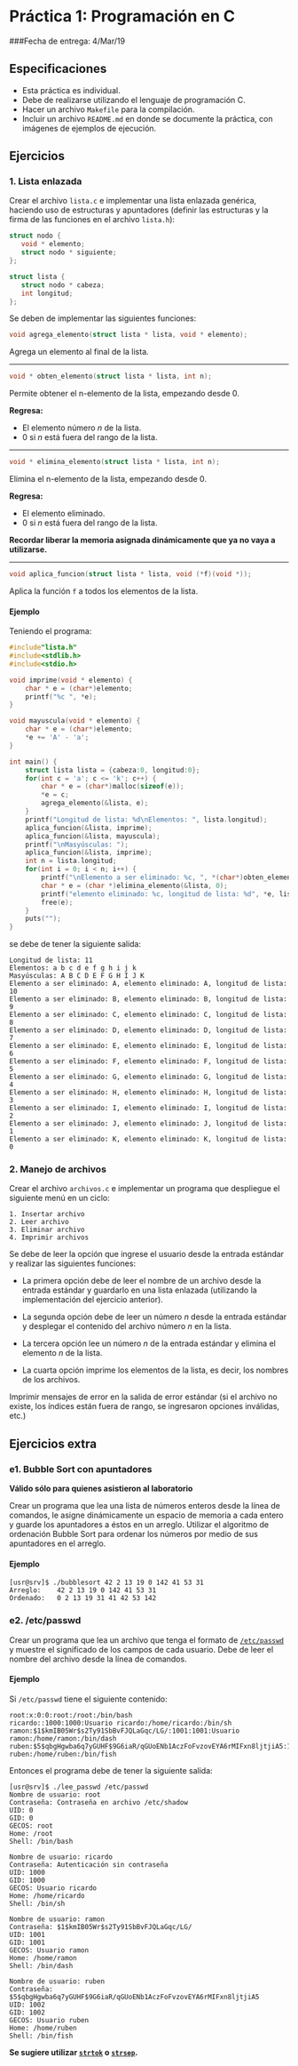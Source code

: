 # Práctica 1: Programación en C

###Fecha de entrega: 4/Mar/19

## Especificaciones

+ Esta práctica es individual.
+ Debe de realizarse utilizando el lenguaje de programación C.
+ Hacer un archivo `Makefile` para la compilación.
+ Incluir un archivo `README.md` en donde se documente la práctica, con imágenes de ejemplos de ejecución. 

## Ejercicios

### 1. Lista enlazada

Crear el archivo `lista.c` e implementar una lista enlazada genérica, haciendo uso de estructuras y apuntadores (definir las estructuras y la firma de las funciones en el archivo `lista.h`):

```c
struct nodo {
   void * elemento;
   struct nodo * siguiente;
};

struct lista {
   struct nodo * cabeza;
   int longitud;
};
```

Se deben de implementar las siguientes funciones:
```c
void agrega_elemento(struct lista * lista, void * elemento);
```
Agrega un elemento al final de la lista.


---


```c
void * obten_elemento(struct lista * lista, int n);
```
Permite obtener el n-elemento de la lista, empezando desde 0.

**Regresa:**

+ El elemento número *n* de la lista.
+ 0 si *n* está fuera del rango de la lista.

---


```c
void * elimina_elemento(struct lista * lista, int n); 
```
Elimina el n-elemento de la lista, empezando desde 0.

**Regresa:**

+ El elemento eliminado.
+ 0 si *n* está fuera del rango de la lista.

**Recordar liberar la memoria asignada dinámicamente que ya no vaya a utilizarse.**

---

```c
void aplica_funcion(struct lista * lista, void (*f)(void *)); 
```
Aplica la función `f` a todos los elementos de la lista.

#### Ejemplo

Teniendo el programa:

```c
#include"lista.h"
#include<stdlib.h>
#include<stdio.h>

void imprime(void * elemento) {
    char * e = (char*)elemento;
    printf("%c ", *e);
}

void mayuscula(void * elemento) {
    char * e = (char*)elemento;
    *e += 'A' - 'a';
}

int main() {
    struct lista lista = {cabeza:0, longitud:0};
    for(int c = 'a'; c <= 'k'; c++) {
        char * e = (char*)malloc(sizeof(e));
        *e = c;
        agrega_elemento(&lista, e);
    }
    printf("Longitud de lista: %d\nElementos: ", lista.longitud);
    aplica_funcion(&lista, imprime);
    aplica_funcion(&lista, mayuscula);
    printf("\nMasyúsculas: ");
    aplica_funcion(&lista, imprime);
    int n = lista.longitud;
    for(int i = 0; i < n; i++) {
        printf("\nElemento a ser eliminado: %c, ", *(char*)obten_elemento(&lista, 0));
        char * e = (char *)elimina_elemento(&lista, 0);
        printf("elemento eliminado: %c, longitud de lista: %d", *e, lista.longitud);
        free(e);
    }
    puts("");
}
```

se debe de tener la siguiente salida:

```
Longitud de lista: 11
Elementos: a b c d e f g h i j k 
Masyúsculas: A B C D E F G H I J K 
Elemento a ser eliminado: A, elemento eliminado: A, longitud de lista: 10
Elemento a ser eliminado: B, elemento eliminado: B, longitud de lista: 9
Elemento a ser eliminado: C, elemento eliminado: C, longitud de lista: 8
Elemento a ser eliminado: D, elemento eliminado: D, longitud de lista: 7
Elemento a ser eliminado: E, elemento eliminado: E, longitud de lista: 6
Elemento a ser eliminado: F, elemento eliminado: F, longitud de lista: 5
Elemento a ser eliminado: G, elemento eliminado: G, longitud de lista: 4
Elemento a ser eliminado: H, elemento eliminado: H, longitud de lista: 3
Elemento a ser eliminado: I, elemento eliminado: I, longitud de lista: 2
Elemento a ser eliminado: J, elemento eliminado: J, longitud de lista: 1
Elemento a ser eliminado: K, elemento eliminado: K, longitud de lista: 0
```

### 2. Manejo de archivos

Crear el archivo `archivos.c` e implementar un programa que despliegue el siguiente menú en un ciclo:

```
1. Insertar archivo
2. Leer archivo
3. Eliminar archivo
4. Imprimir archivos
```

Se debe de leer la opción que ingrese el usuario desde la entrada estándar y realizar las siguientes funciones:

+ La primera opción debe de leer el nombre de un archivo desde la entrada estándar y guardarlo en una lista enlazada (utilizando la implementación del ejercicio anterior).

+ La segunda opción debe de leer un número *n* desde la entrada estándar y desplegar el contenido del archivo número *n* en la lista.

+ La tercera opción lee un número *n* de la entrada estándar y elimina el elemento *n* de la lista.
 
+ La cuarta opción imprime los elementos de la lista, es decir, los nombres de los archivos.

Imprimir mensajes de error en la salida de error estándar (si el archivo no existe, los índices están fuera de rango, se ingresaron opciones inválidas, etc.)

## Ejercicios extra

### e1. Bubble Sort con apuntadores 

**Válido sólo para quienes asistieron al laboratorio**

Crear un programa que lea una lista de números  enteros desde la línea de comandos, le asigne dinámicamente un espacio de memoria a cada entero y guarde los apuntadores a éstos en un arreglo. Utilizar el algoritmo de ordenación Bubble Sort para ordenar los números por medio de sus apuntadores en el arreglo.

#### Ejemplo

```
[usr@srv]$ ./bubblesort 42 2 13 19 0 142 41 53 31
Arreglo:	42 2 13 19 0 142 41 53 31 
Ordenado:	0 2 13 19 31 41 42 53 142
```

### e2. /etc/passwd
Crear un programa que lea un archivo que tenga el formato de [`/etc/passwd`](http://man7.org/linux/man-pages/man5/passwd.5.html)  y muestre el significado de los campos de cada usuario. Debe de leer el nombre del archivo desde la línea de comandos. 

#### Ejemplo

Si `/etc/passwd` tiene el siguiente contenido:

```
root:x:0:0:root:/root:/bin/bash
ricardo::1000:1000:Usuario ricardo:/home/ricardo:/bin/sh
ramon:$1$kmIB05Wr$s2Ty91SbBvFJQLaGqc/LG/:1001:1001:Usuario ramon:/home/ramon:/bin/dash
ruben:$5$qbgHgwba6q7yGUHF$9G6iaR/qGUoENb1AczFoFvzovEYA6rMIFxn8ljtjiA5:1002:1002:Usuario ruben:/home/ruben:/bin/fish
```

Entonces el programa debe de tener la siguiente salida:

```
[usr@srv]$ ./lee_passwd /etc/passwd 
Nombre de usuario: root
Contraseña: Contraseña en archivo /etc/shadow
UID: 0
GID: 0
GECOS: root
Home: /root
Shell: /bin/bash

Nombre de usuario: ricardo
Contraseña: Autenticación sin contraseña
UID: 1000
GID: 1000
GECOS: Usuario ricardo
Home: /home/ricardo
Shell: /bin/sh

Nombre de usuario: ramon
Contraseña: $1$kmIB05Wr$s2Ty91SbBvFJQLaGqc/LG/
UID: 1001
GID: 1001
GECOS: Usuario ramon
Home: /home/ramon
Shell: /bin/dash

Nombre de usuario: ruben
Contraseña: $5$qbgHgwba6q7yGUHF$9G6iaR/qGUoENb1AczFoFvzovEYA6rMIFxn8ljtjiA5
UID: 1002
GID: 1002
GECOS: Usuario ruben
Home: /home/ruben
Shell: /bin/fish
```
**Se sugiere utilizar [`strtok`](http://man7.org/linux/man-pages/man3/strtok.3.html)  o [`strsep`](http://man7.org/linux/man-pages/man3/strsep.3.html).**

